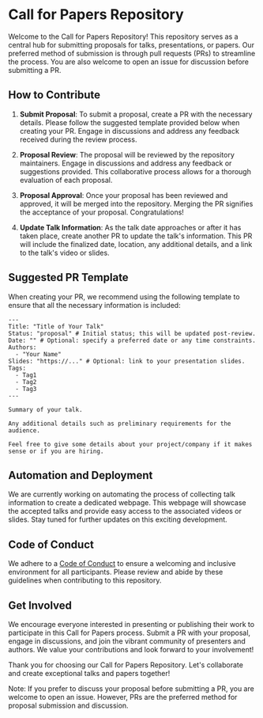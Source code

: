 # Call for Papers Repository

Welcome to the Call for Papers Repository! This repository serves as a central hub for submitting proposals for talks, presentations, or papers. Our preferred method of submission is through pull requests (PRs) to streamline the process. You are also welcome to open an issue for discussion before submitting a PR.

## How to Contribute

1. **Submit Proposal**: To submit a proposal, create a PR with the necessary details. Please follow the suggested template provided below when creating your PR. Engage in discussions and address any feedback received during the review process.

2. **Proposal Review**: The proposal will be reviewed by the repository maintainers. Engage in discussions and address any feedback or suggestions provided. This collaborative process allows for a thorough evaluation of each proposal.

3. **Proposal Approval**: Once your proposal has been reviewed and approved, it will be merged into the repository. Merging the PR signifies the acceptance of your proposal. Congratulations!

4. **Update Talk Information**: As the talk date approaches or after it has taken place, create another PR to update the talk's information. This PR will include the finalized date, location, any additional details, and a link to the talk's video or slides.

## Suggested PR Template

When creating your PR, we recommend using the following template to ensure that all the necessary information is included:

```
---
Title: "Title of Your Talk"
Status: "proposal" # Initial status; this will be updated post-review.
Date: "" # Optional: specify a preferred date or any time constraints.
Authors:
  - "Your Name"
Slides: "https://..." # Optional: link to your presentation slides.
Tags:
  - Tag1
  - Tag2
  - Tag3
---

Summary of your talk.

Any additional details such as preliminary requirements for the audience.

Feel free to give some details about your project/company if it makes sense or if you are hiring.
```

## Automation and Deployment

We are currently working on automating the process of collecting talk information to create a dedicated webpage. This webpage will showcase the accepted talks and provide easy access to the associated videos or slides. Stay tuned for further updates on this exciting development.

## Code of Conduct

We adhere to a [Code of Conduct](CODE_OF_CONDUCT.md) to ensure a welcoming and inclusive environment for all participants. Please review and abide by these guidelines when contributing to this repository.

## Get Involved

We encourage everyone interested in presenting or publishing their work to participate in this Call for Papers process. Submit a PR with your proposal, engage in discussions, and join the vibrant community of presenters and authors. We value your contributions and look forward to your involvement!

Thank you for choosing our Call for Papers Repository. Let's collaborate and create exceptional talks and papers together!

Note: If you prefer to discuss your proposal before submitting a PR, you are welcome to open an issue. However, PRs are the preferred method for proposal submission and discussion.
